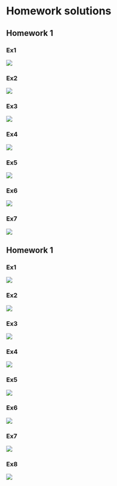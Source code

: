# Homework solutions
## Homework 1
### Ex1
![](Screenshots/HW1/ex1.png)
### Ex2
![](Screenshots/HW1/ex2.png)
### Ex3
![](Screenshots/HW1/ex3.png)
### Ex4
![](Screenshots/HW1/ex4.png)
### Ex5
![](Screenshots/HW1/ex5.png)
### Ex6
![](Screenshots/HW1/ex6.png)
### Ex7
![](Screenshots/HW1/ex7.png)
## Homework 1
### Ex1
![](Screenshots/HW2/ex1.png)
### Ex2
![](Screenshots/HW2/ex2.png)
### Ex3
![](Screenshots/HW2/ex3.png)
### Ex4
![](Screenshots/HW2/ex4.png)
### Ex5
![](Screenshots/HW2/ex5.png)
### Ex6
![](Screenshots/HW2/ex6.png)
### Ex7
![](Screenshots/HW2/ex7.png)
### Ex8
![](Screenshots/HW2/ex8.png)
